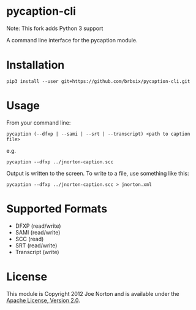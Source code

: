 pycaption-cli
=============

Note: This fork adds Python 3 support

A command line interface for the pycaption module.

Installation
============

    pip3 install --user git+https://github.com/brbsix/pycaption-cli.git

Usage
=====

From your command line:

    pycaption (--dfxp | --sami | --srt | --transcript) <path to caption file>
    
e.g.

    pycaption --dfxp ../jnorton-caption.scc

Output is written to the screen. To write to a file, use something like this:

    pycaption --dfxp ../jnorton-caption.scc > jnorton.xml

Supported Formats
=================

 - DFXP (read/write)
 - SAMI (read/write)
 - SCC (read)
 - SRT (read/write)
 - Transcript (write)
 
License
=======

This module is Copyright 2012 Joe Norton and is available under the [Apache License, Version 2.0][1].

[1]: http://www.apache.org/licenses/LICENSE-2.0